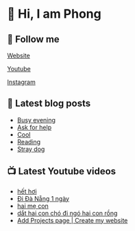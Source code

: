 # 👋 Hi, I am Phong

## 🔗 Follow me

[Website](https://phongever.xyz "Website")

[Youtube](https://www.youtube.com/@phongever "Youtube")

[Instagram](https://www.instagram.com/phongever "Instagram")

## 📝 Latest blog posts

<!-- BLOG-POST-LIST:START -->
- [Busy evening](https://phongever.xyz/blog/busy-evening/)
- [Ask for help](https://phongever.xyz/blog/ask-for-help/)
- [Cool](https://phongever.xyz/blog/cool-1/)
- [Reading](https://phongever.xyz/blog/reading/)
- [Stray dog](https://phongever.xyz/blog/stray-dog-1/)
<!-- BLOG-POST-LIST:END -->

## 📺 Latest Youtube videos

<!-- YOUTUBE-VIDEO-LIST:START -->
- [hết hơi](https://www.youtube.com/watch?v=Iz2uM7V4XHM)
- [Đi Đà Nẵng 1 ngày](https://www.youtube.com/watch?v=WB6lnUD6ncg)
- [hai mẹ con](https://www.youtube.com/watch?v=06TigPu9Sjk)
- [dắt hai con chó đi ngó hai con rồng](https://www.youtube.com/watch?v=K2SQ69C_BkI)
- [Add Projects page | Create my website](https://www.youtube.com/watch?v=iB5EPES5H6o)
<!-- YOUTUBE-VIDEO-LIST:END -->
